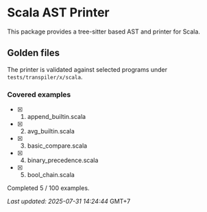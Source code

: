 # Scala AST Printer

This package provides a tree-sitter based AST and printer for Scala.

## Golden files

The printer is validated against selected programs under `tests/transpiler/x/scala`.

### Covered examples

- [x] 1. append_builtin.scala
- [x] 2. avg_builtin.scala
- [x] 3. basic_compare.scala
- [x] 4. binary_precedence.scala
- [x] 5. bool_chain.scala

Completed 5 / 100 examples.

_Last updated: 2025-07-31 14:24:44_ GMT+7

